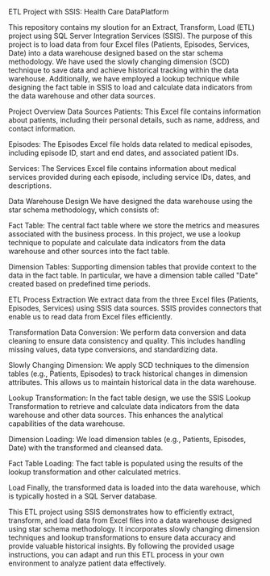 ETL Project with SSIS: Health Care DataPlatform

This repository contains my sloution for an Extract, Transform, Load (ETL) project using SQL Server Integration Services (SSIS). The purpose of this project is to load data from four Excel files (Patients, Episodes, Services, Date) into a data warehouse designed based on the star schema methodology. We have used the slowly changing dimension (SCD) technique to save data and achieve historical tracking within the data warehouse. Additionally, we have employed a lookup technique while designing the fact table in SSIS to load and calculate data indicators from the data warehouse and other data sources.

Project Overview Data Sources Patients: This Excel file contains information about patients, including their personal details, such as name, address, and contact information.

Episodes: The Episodes Excel file holds data related to medical episodes, including episode ID, start and end dates, and associated patient IDs.

Services: The Services Excel file contains information about medical services provided during each episode, including service IDs, dates, and descriptions.

Data Warehouse Design We have designed the data warehouse using the star schema methodology, which consists of:

Fact Table: The central fact table where we store the metrics and measures associated with the business process. In this project, we use a lookup technique to populate and calculate data indicators from the data warehouse and other sources into the fact table.

Dimension Tables: Supporting dimension tables that provide context to the data in the fact table. In particular, we have a dimension table called "Date" created based on predefined time periods.

ETL Process Extraction We extract data from the three Excel files (Patients, Episodes, Services) using SSIS data sources. SSIS provides connectors that enable us to read data from Excel files efficiently.

Transformation Data Conversion: We perform data conversion and data cleaning to ensure data consistency and quality. This includes handling missing values, data type conversions, and standardizing data.

Slowly Changing Dimension: We apply SCD techniques to the dimension tables (e.g., Patients, Episodes) to track historical changes in dimension attributes. This allows us to maintain historical data in the data warehouse.

Lookup Transformation: In the fact table design, we use the SSIS Lookup Transformation to retrieve and calculate data indicators from the data warehouse and other data sources. This enhances the analytical capabilities of the data warehouse.

Dimension Loading: We load dimension tables (e.g., Patients, Episodes, Date) with the transformed and cleansed data.

Fact Table Loading: The fact table is populated using the results of the lookup transformation and other calculated metrics.

Load Finally, the transformed data is loaded into the data warehouse, which is typically hosted in a SQL Server database.

This ETL project using SSIS demonstrates how to efficiently extract, transform, and load data from Excel files into a data warehouse designed using star schema methodology. It incorporates slowly changing dimension techniques and lookup transformations to ensure data accuracy and provide valuable historical insights. By following the provided usage instructions, you can adapt and run this ETL process in your own environment to analyze patient data effectively.

